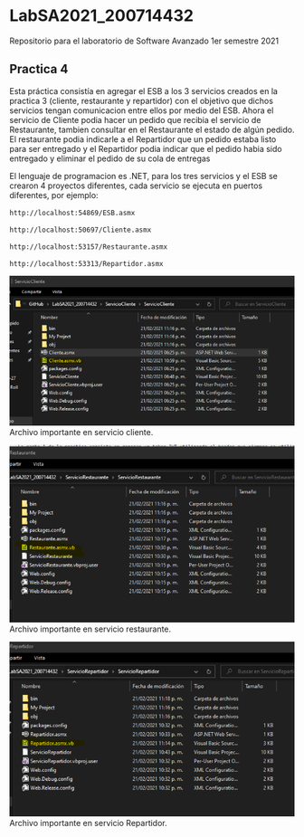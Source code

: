 # LabSA2021_200714432
Repositorio para el laboratorio de Software Avanzado 1er semestre 2021

## Practica 4
Esta práctica consistía en agregar el ESB a los 3 servicios creados en la practica 3 (cliente, restaurante y repartidor) con el objetivo que dichos servicios tengan comunicacion entre ellos por medio del ESB. Ahora el servicio de Cliente podia hacer un pedido que recibia el servicio de Restaurante, tambien consultar en el Restaurante el estado de algún pedido. El restaurante podia indicarle a el Repartidor que un pedido estaba listo para ser entregado y el Repartidor podia indicar que el pedido habia sido entregado y eliminar el pedido de su cola de entregas

El lenguaje de programacion es .NET, para los tres servicios y el ESB se crearon 4 proyectos diferentes, cada servicio se ejecuta en puertos diferentes, por ejemplo:

```
http://localhost:54869/ESB.asmx
```
```
http://localhost:50697/Cliente.asmx
```
```
http://localhost:53157/Restaurante.asmx
```
```
http://localhost:53313/Repartidor.asmx
```


![Archivo importante en servicio cliente.](https://github.com/kalabajouie/LabSA2021_200714432/blob/Practica4/1.png "Cliente")
Archivo importante en servicio cliente.

![Archivo importante en servicio restaurante.](https://github.com/kalabajouie/LabSA2021_200714432/blob/Practica4/2.png "Restaurante")
Archivo importante en servicio restaurante.

![Archivo importante en servicio Repartidor.](https://github.com/kalabajouie/LabSA2021_200714432/blob/Practica4/3.png "Repartidor")
Archivo importante en servicio Repartidor.
